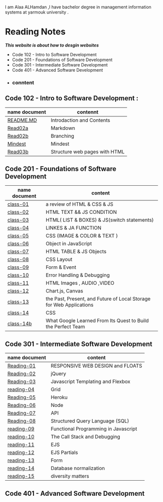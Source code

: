I am Alaa  ALHamdan ,I have bachelor degree in management information systems at yarmouk university .

# Reading Notes  

***This website is about how to desgin websites***
- Code 102 - Intro to Software Development
- Code 201 - Foundations of Software Development
- Code 301 - Intermediate Software Development
- Code 401 - Advanced Software Development

* ### conntent 

## Code 102 - Intro to Software Development :

|name document|contennt|
|----|----|
| [README.MD](https://ala2hamdan.github.io/reading-notes/)| Introdaction and Contents|
| [Read02a](https://ala2hamdan.github.io/reading-notes/read02a) | Markdown |
| [Read02b](https://ala2hamdan.github.io/reading-notes/read02b) | Branching |
| [Mindest](https://ala2hamdan.github.io/reading-notes/mindest) | Mindest |
| [Read03b](https://ala2hamdan.github.io/reading-notes/Read03b) | Structure web pages with HTML |

## Code 201 - Foundations of Software Development

|name document | content |
|----|-----|
| [class-01](https://ala2hamdan.github.io/reading-notes/class-01 ) | a review of HTML & CSS & JS |
|[class-02](https://ala2hamdan.github.io/reading-notes/class-02)|HTML TEXT && JS CONDITION|
| [class-03](https://ala2hamdan.github.io/reading-notes/class-03)  |HTML( LIST & BOXES) & JS(switch statements)   |
| [class-04](https://ala2hamdan.github.io/reading-notes/class-04) |   LINKES & JA FUNCTION   |
| [class-05](https://ala2hamdan.github.io/reading-notes/class-05)     |CSS (IMAGE & COLOR & TEXT )   |
|[class-06](https://ala2hamdan.github.io/reading-notes/class-06)|Object in JavaScript
|[class-07](https://ala2hamdan.github.io/reading-notes/class-07)| HTML TABLE &  JS Objects|
|[class-08](https://ala2hamdan.github.io/reading-notes/class-08)| CSS Layout |
|[class-09](https://ala2hamdan.github.io/reading-notes/class-09)|Form & Event |
|[class-10](https://ala2hamdan.github.io/reading-notes/class-10)|Error Handling & Debugging|
|[class-11](https://ala2hamdan.github.io/reading-notes/class-11)|HTML Images , AUDIO ,VIDEO|
|[class-12](https://ala2hamdan.github.io/reading-notes/class-12)| Chart.js, Canvas|
|[class-13](https://ala2hamdan.github.io/reading-notes/class-13)|the Past, Present, and Future of Local Storage for Web Applications|
|[class-14](https://ala2hamdan.github.io/reading-notes/class-14)|CSS |
|[class-14b](https://ala2hamdan.github.io/reading-notes/class-14b)|What Google Learned From Its Quest to Build the Perfect Team|

## Code 301 - Intermediate Software Development

|name document | content |
|----|-----|
|[Reading-01](https://ala2hamdan.github.io/reading-notes/reading-01)| RESPONSIVE WEB DESIGN and FLOATS|
|[Reading-02](https://ala2hamdan.github.io/reading-notes/reading-02)|  jQuery|
|[Reading-03](https://ala2hamdan.github.io/reading-notes/reading-03)| Javascript Templating and Flexbox |     
|[reading-04](https://ala2hamdan.github.io/reading-notes/reading-04)| Grid |
|[Reading-05](https://ala2hamdan.github.io/reading-notes/reading-05)|Heroku |
|[Reading-06](https://ala2hamdan.github.io/reading-notes/reading-06)|Node|
|[Reading-07](https://ala2hamdan.github.io/reading-notes/reading-07)|API|
|[Reading-08](https://ala2hamdan.github.io/reading-notes/reading-08)|Structured Query Language (SQL)|
|[reading-09](https://ala2hamdan.github.io/reading-notes/reading-09)|Functional Programming in Javascript|
|[reading-10](https://ala2hamdan.github.io/reading-notes/reading-10)|The Call Stack and Debugging|
|[reading-11](https://ala2hamdan.github.io/reading-notes/reading-11)|EJS|
|[reading-12](https://ala2hamdan.github.io/reading-notes/reading-12)|EJS Partials||
|[reading-13](https://ala2hamdan.github.io/reading-notes/reading-13)| Form |
|[reading-14](https://ala2hamdan.github.io/reading-notes/reading-14)| Database normalization|
|[reading-15](https://ala2hamdan.github.io/reading-notes/reading-15)|diversity matters|

## Code 401 - Advanced Software Development 

